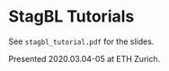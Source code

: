 # StagBL Tutorials

See `stagbl_tutorial.pdf` for the slides.

Presented 2020.03.04-05 at ETH Zurich.
